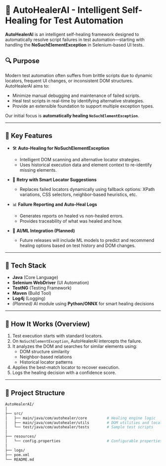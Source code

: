 # 🤖 AutoHealerAI - Intelligent Self-Healing for Test Automation

**AutoHealerAI** is an intelligent self-healing framework designed to automatically resolve script failures in test automation—starting with handling the **NoSuchElementException** in Selenium-based UI tests.

## 🔍 Purpose

Modern test automation often suffers from brittle scripts due to dynamic locators, frequent UI changes, or inconsistent DOM structures. AutoHealerAI aims to:

- Minimize manual debugging and maintenance of failed scripts.
- Heal test scripts in real-time by identifying alternative strategies.
- Provide an extensible foundation to support multiple exception types.

Our initial focus is **automatically healing `NoSuchElementException`**.

---

## 🚀 Key Features

- 🛠️ **Auto-Healing for NoSuchElementException**
  - Intelligent DOM scanning and alternative locator strategies.
  - Uses historical execution data and element context to re-identify missing elements.

- 🔁 **Retry with Smart Locator Suggestions**
  - Replaces failed locators dynamically using fallback options: XPath variations, CSS selectors, neighbor-based heuristics, etc.

- 📊 **Failure Reporting and Auto-Heal Logs**
  - Generates reports on healed vs non-healed errors.
  - Provides traceability of what was healed and how.

- 🧠 **AI/ML Integration (Planned)**
  - Future releases will include ML models to predict and recommend healing options based on test history and DOM changes.

---

## 🧱 Tech Stack

- **Java** (Core Language)
- **Selenium WebDriver** (UI Automation)
- **TestNG** (Testing Framework)
- **Maven** (Build Tool)
- **Log4j** (Logging)
- *(Planned)* AI module using **Python/ONNX** for smart healing decisions

---

## 🧪 How It Works (Overview)

1. Test execution starts with standard locators.
2. On `NoSuchElementException`, AutoHealerAI intercepts the failure.
3. It analyzes the DOM and searches for similar elements using:
   - DOM structure similarity
   - Neighbor-based relations
   - Historical locator patterns
4. Applies the best-match locator to recover execution.
5. Logs the healing decision with a confidence score.

---

## 📁 Project Structure

```bash
AutoHealerAI/
│
├── src/
│   ├── main/java/com/autohealer/core         # Healing engine logic
│   ├── main/java/com/autohealer/utils        # DOM utilities and locators
│   └── test/java/com/autohealer/tests        # Sample test scripts
│
├── resources/
│   └── config.properties                     # Configurable properties
│
├── logs/
├── pom.xml
└── README.md
